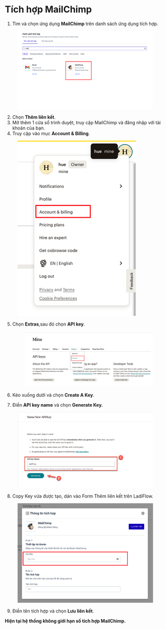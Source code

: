 # Tích hợp MailChimp

1. Tìm và chọn ứng dụng **MailChimp** trên danh sách ứng dụng tích hợp.

<figure><img src="../../.gitbook/assets/image (405).png" alt=""><figcaption></figcaption></figure>

2. Chọn **Thêm liên kết**.
3. Mở thêm 1 cửa sổ trình duyệt, truy cập MailChimp và đăng nhập với tài khoản của bạn.
4. Truy cập vào mục **Account & Billing**.

<figure><img src="../../.gitbook/assets/image (406).png" alt=""><figcaption></figcaption></figure>

5.  Chọn **Extras**,sau đó chọn **API key**.

    <figure><img src="../../.gitbook/assets/image (407).png" alt=""><figcaption></figcaption></figure>
6. Kéo xuống dưới và chọn **Create A Key**.
7. Điền **API key name** và chọn **Generate Key.**

<figure><img src="../../.gitbook/assets/api key name mail chimp.png" alt=""><figcaption></figcaption></figure>

8. Copy Key vừa được tạo, dán vào Form Thêm liên kết trên LadiFlow.

<figure><img src="../../.gitbook/assets/image (408).png" alt="" width="563"><figcaption></figcaption></figure>

9. Điền tên tích hợp và chọn **Lưu liên kết**.

**Hiện tại hệ thống không giới hạn số tích hợp MailChimp.**
